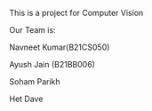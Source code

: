 This is a project for Computer Vision

Our Team is:

Navneet Kumar(B21CS050)

Ayush Jain (B21BB006)

Soham Parikh 

Het Dave
